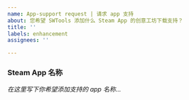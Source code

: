 ```yaml
---
name: App-support request | 请求 app 支持
about: 您希望 SWTools 添加什么 Steam App 的创意工坊下载支持？
title: ''
labels: enhancement
assignees: ''

---
```


### Steam App 名称

*在这里写下你希望添加支持的 app 名称...*
